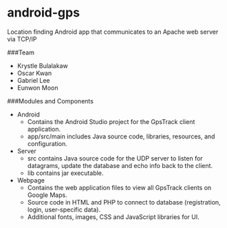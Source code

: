 # android-gps
Location finding Android app that communicates to an Apache web server via TCP/IP

###Team 
- Krystle Bulalakaw
- Oscar Kwan
- Gabriel Lee
- Eunwon Moon

###Modules and Components
- Android
  - Contains the Android Studio project for the GpsTrack client application.
  - app/src/main includes Java source code, libraries, resources, and configuration. 
- Server
  - src contains Java source code for the UDP server to listen for datagrams, update the database and echo info back to the client.
  - lib contains jar executable.
- Webpage
  - Contains the web application files to view all GpsTrack clients on Google Maps.
  - Source code in HTML and PHP to connect to database (registration, login, user-specific data).
  - Additional fonts, images, CSS and JavaScript libraries for UI.

